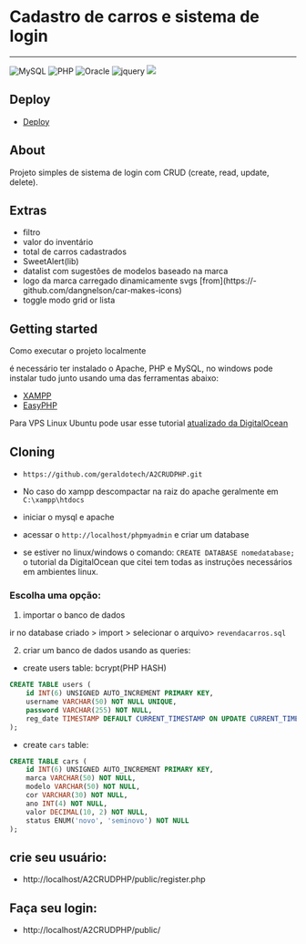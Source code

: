 # Cadastro de carros e sistema de login

<hr>

![MySQL](https://img.shields.io/badge/MySQL-00000F?style=for-the-badge&logo=mysql&logoColor=white)
![PHP](https://img.shields.io/badge/PHP-777BB4?style=for-the-badge&logo=php&logoColor=white)
![Oracle](https://img.shields.io/badge/Oracle-F80000?style=for-the-badge&logo=oracle&logoColor=black)
![jquery](https://img.shields.io/badge/jQuery-0769AD?style=for-the-badge&logo=jquery&logoColor=white)
![](https://img.shields.io/badge/Bootstrap-563D7C?style=for-the-badge&logo=bootstrap&logoColor=white)


## Deploy

- [Deploy](http://projeto.geraldox.com/public/)

## About

Projeto simples de sistema de login com CRUD (create, read, update, delete).

## Extras

- filtro
- valor do inventário
- total de carros cadastrados
- SweetAlert(lib)
- datalist com sugestões de modelos baseado na marca
- logo da marca carregado dinamicamente svgs [from](https://- github.com/dangnelson/car-makes-icons) 
- toggle modo grid or lista


## Getting started

Como executar o projeto localmente

é necessário ter instalado o Apache, PHP e MySQL, no windows pode instalar tudo junto usando uma das ferramentas abaixo:

- [XAMPP](https://www.apachefriends.org/pt_br/index.html)
- [EasyPHP](https://www.easyphp.org/)

Para VPS Linux Ubuntu pode usar esse tutorial [atualizado da DigitalOcean](https://www.digitalocean.com/community/tutorials/how-to-install-lamp-stack-on-ubuntu)

## Cloning

- `https://github.com/geraldotech/A2CRUDPHP.git`
- No caso do xampp descompactar na raiz do apache geralmente em `C:\xampp\htdocs`
- iniciar o mysql e apache
- acessar o `http://localhost/phpmyadmin` e criar um database

- se estiver no linux/windows o comando: `CREATE DATABASE nomedatabase;` o tutorial da DigitalOcean que citei tem todas as instruções necessários em ambientes linux.

### Escolha uma opção:

1. importar o banco de dados 

ir no database criado > import > selecionar o arquivo> `revendacarros.sql`

2. criar um banco de dados usando as queries:

- create users table: bcrypt(PHP HASH)

```sql
CREATE TABLE users (
    id INT(6) UNSIGNED AUTO_INCREMENT PRIMARY KEY,
    username VARCHAR(50) NOT NULL UNIQUE,
    password VARCHAR(255) NOT NULL,
    reg_date TIMESTAMP DEFAULT CURRENT_TIMESTAMP ON UPDATE CURRENT_TIMESTAMP
);

````

- create `cars` table:

```sql
CREATE TABLE cars (
    id INT(6) UNSIGNED AUTO_INCREMENT PRIMARY KEY,
    marca VARCHAR(50) NOT NULL,
    modelo VARCHAR(50) NOT NULL,
    cor VARCHAR(30) NOT NULL,
    ano INT(4) NOT NULL,
    valor DECIMAL(10, 2) NOT NULL,
    status ENUM('novo', 'seminovo') NOT NULL
);
```

## crie seu usuário:

- http://localhost/A2CRUDPHP/public/register.php

## Faça seu login:

- http://localhost/A2CRUDPHP/public/
